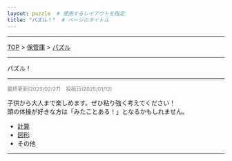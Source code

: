 ```yaml
---
layout: puzzle  # 使用するレイアウトを指定
title: "パズル！"  # ページのタイトル
---
```


---
[TOP](../index.html) > [保管庫](../SUMMARY.html) > [パズル](./puzzle_home.md)

---
<div class="page-title">パズル！</div>

---
<p style="color: gray; font-size: 12px;">
最終更新(2025/02/27)　投稿日(2025/01/12)
</p>

<div class="info-section">
    <p>子供から大人まで楽しめます。ぜひ粘り強く考えてください！<br>
    頭の体操が好きな方は「みたことある！」となるかもしれません。</p>
</div>

- [計算](./puzzle_keisan.md)
- [図形](./puzzle_zukei.md)
- その他

---